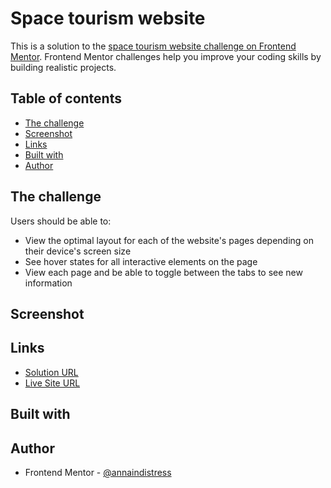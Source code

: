 # Space tourism website

This is a solution to the [space tourism website challenge on Frontend Mentor](https://www.frontendmentor.io/challenges/space-tourism-multipage-website-gRWj1URZ3). Frontend Mentor challenges help you improve your coding skills by building realistic projects.

## Table of contents

- [The challenge](#the-challenge)
- [Screenshot](#screenshot)
- [Links](#links)
- [Built with](#built-with)
- [Author](#author)

## The challenge

Users should be able to:

- View the optimal layout for each of the website's pages depending on their device's screen size
- See hover states for all interactive elements on the page
- View each page and be able to toggle between the tabs to see new information

## Screenshot

## Links

- [Solution URL](https://github.com/annaindistress/frontend-mentor-space-tourism-website)
- [Live Site URL](https://annaindistress.github.io/frontend-mentor-space-tourism-website/)

## Built with

## Author

- Frontend Mentor - [@annaindistress](https://www.frontendmentor.io/profile/annaindistress)
